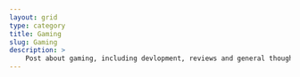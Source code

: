 ```yaml
---
layout: grid
type: category
title: Gaming
slug: Gaming
description: >
    Post about gaming, including devlopment, reviews and general thoughts.
---
```



